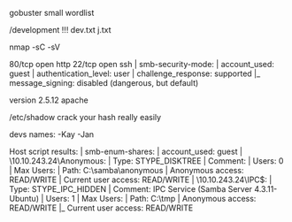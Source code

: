 <!-- Check our dev note section if you need to know what to work on. -->

gobuster small wordlist

/development !!!
dev.txt
j.txt

nmap -sC -sV

80/tcp  open  http
22/tcp  open  ssh
| smb-security-mode: 
|   account_used: guest
|   authentication_level: user
|   challenge_response: supported
|_  message_signing: disabled (dangerous, but default)


version 2.5.12
apache

/etc/shadow crack your hash really easily


devs names:
-Kay
-Jan

Host script results:
| smb-enum-shares: 
|   account_used: guest
|   \\10.10.243.24\Anonymous: 
|     Type: STYPE_DISKTREE
|     Comment: 
|     Users: 0
|     Max Users: <unlimited>
|     Path: C:\samba\anonymous
|     Anonymous access: READ/WRITE
|     Current user access: READ/WRITE
|   \\10.10.243.24\IPC$: 
|     Type: STYPE_IPC_HIDDEN
|     Comment: IPC Service (Samba Server 4.3.11-Ubuntu)
|     Users: 1
|     Max Users: <unlimited>
|     Path: C:\tmp
|     Anonymous access: READ/WRITE
|_    Current user access: READ/WRITE
